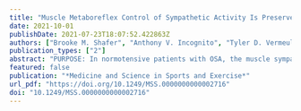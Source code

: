 ```yaml
---
title: "Muscle Metaboreflex Control of Sympathetic Activity Is Preserved following Acute Intermittent Hypercapnic Hypoxia"
date: 2021-10-01
publishDate: 2021-07-23T18:07:52.422863Z
authors: ["Brooke M. Shafer", "Anthony V. Incognito", "Tyler D. Vermeulen", "Massimo Nardone", "André L. Teixeira", "Jenna Benbaruj", "Philip J. Millar", "Glen E. Foster"]
publication_types: ["2"]
abstract: "PURPOSE: In normotensive patients with OSA, the muscle sympathetic nerve activity (MSNA) response to exercise is increased while metaboreflex control of MSNA is decreased. We tested the hypotheses that acute intermittent hypercapnic hypoxia (IHH) in males free from OSA and associated comorbidities would augment the MSNA response to exercise but attenuate the change in MSNA during metaboreflex activation. METHODS: Thirteen healthy males (age = 24 ± 4 years) were exposed to 40 minutes of IHH. Before and after IHH, the pressor response to exercise was studied during 2-minutes of isometric handgrip exercise (at 30% maximal voluntary contraction) while the metaboreflex was studied during 4-minutes of post exercise circulatory occlusion (PECO). Mean arterial pressure (MAP), heart rate (HR), and fibular MSNA were recorded continuously. MSNA was quantified as burst frequency (BF) and total activity (TA). Mixed effects linear models were used to compare the exercise pressor and metaboreflex before and after IHH. RESULTS: As expected, IHH led to significant increases in MSNA BF, TA, and MAP at baseline and throughout exercise and PECO. However, during handgrip exercise the change from baseline in MAP, HR, MSNA BF, and TA were similar before and after IHH (All P textgreater 0.31). During PECO, the change from baseline in MSNA BF and TA were similar following IHH while the change from baseline in MAP (Δ14 95%CI 7,19 vs. Δ16 10,21, mmHg; P textless 0.01) was modestly increased. CONCLUSION: Following acute IHH, the MSNA response to handgrip exercise and metaboreflex activation were preserved in healthy young males despite overall increases in resting MSNA and MAP. Chronic IHH and comorbidities often associated with OSA may be required to modulate the exercise pressor reflex and metaboreflex."
featured: false
publication: "*Medicine and Science in Sports and Exercise*"
url_pdf: "https://doi.org/10.1249/MSS.0000000000002716"
doi: "10.1249/MSS.0000000000002716"
---
```


